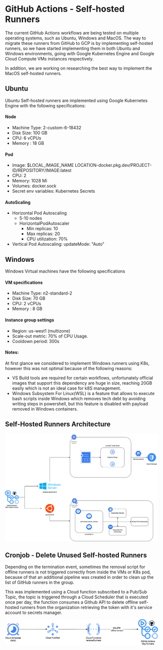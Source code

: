 <!--
    Licensed to the Apache Software Foundation (ASF) under one
    or more contributor license agreements.  See the NOTICE file
    distributed with this work for additional information
    regarding copyright ownership.  The ASF licenses this file
    to you under the Apache License, Version 2.0 (the
    "License"); you may not use this file except in compliance
    with the License.  You may obtain a copy of the License at

      http://www.apache.org/licenses/LICENSE-2.0

    Unless required by applicable law or agreed to in writing, software
    distributed under the License is distributed on an "AS IS" BASIS,
    WITHOUT WARRANTIES OR CONDITIONS OF ANY KIND, either express or implied.
    See the License for the specific language governing permissions and
    limitations under the License.
-->
# GitHub Actions - Self-hosted Runners
The current GitHub Actions workflows are being tested on multiple operating systems, such as Ubuntu, Windows and MacOS. The way to migrate these runners from GitHub to GCP is by implementing self-hosted runners, so we have started implementing them in both Ubuntu and Windows environments, going with Google Kubernetes Engine and Google Cloud Compute VMs instances respectively.

In addition, we are working on researching the best way to implement the MacOS self-hosted runners.

## Ubuntu
Ubuntu Self-hosted runners are implemented using Google Kubernetes Engine with the following specifications:

#### Node
* Machine Type: 2-custom-6-18432
* Disk Size: 100 GB
* CPU: 6 vCPUs
* Memory : 18 GB

#### Pod
* Image: $LOCAL_IMAGE_NAME LOCATION-docker.pkg.dev/PROJECT-ID/REPOSITORY/IMAGE:latest
* CPU: 2
* Memory: 1028 Mi
* Volumes: docker.sock
* Secret env variables: Kubernetes Secrets

#### AutoScaling
* Horizontal Pod Autoscaling
  * 5-10 nodes
  * HorizontalPodAutoscaler
    * Min replicas: 10 
    * Max replicas: 20 
    * CPU utilization: 70%
* Vertical Pod Autoscaling: updateMode: "Auto"


## Windows
Windows Virtual machines have the following specifications

#### VM specifications 
* Machine Type: n2-standard-2
* Disk Size: 70 GB 
* CPU: 2 vCPUs
* Memory : 8 GB

#### Instance group settings
* Region: us-west1 (multizone)
* Scale-out metric: 70% of CPU Usage.
* Cooldown period: 300s

#### Notes:
At first glance we considered to implement Windows runners using K8s, however this was not optimal because of the following reasons:

* VS Build tools are required for certain workflows, unfortunately official images that support this dependency are huge in size, reaching 20GB easily which is not an ideal case for k8S management.
* Windows Subsystem For Linux(WSL) is a feature that allows to execute bash scripts inside Windows which removes tech debt by avoiding writing steps in powershell, but this feature is disabled with payload removed in Windows containers.


## Self-Hosted Runners Architecture
![Diagram](diagrams/self-hosted-runners-architecture.png)

## Cronjob - Delete Unused Self-hosted Runners

Depending on the termination event, sometimes the removal script for offline runners is not triggered correctly from inside the VMs or K8s pod, because of that an additional pipeline was created in order to clean up the list of GitHub runners in the group.

This was implemented using a Cloud function subscribed to a Pub/Sub Topic, the topic is triggered through a Cloud Scheduler that is executed once per day, the function consumes a Github API to delete offline self-hosted runners from the organization retrieving the token with it's service account to secrets manager.


![Delete Offline Self-hosted Runners](diagrams/self-hosted-runners-delete-function.png)
